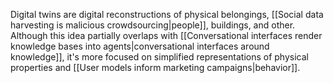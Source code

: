 ---
---

Digital twins are digital reconstructions of physical belongings, [[Social data harvesting is malicious crowdsourcing|people]], buildings, and other. Although this idea partially overlaps with [[Conversational interfaces render knowledge bases into agents|conversational interfaces around knowledge]], it's more focused on simplified representations of physical properties and [[User models inform marketing campaigns|behavior]].